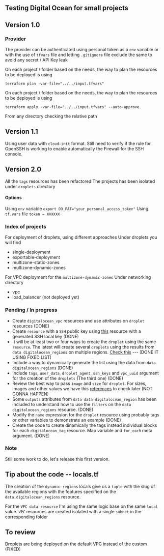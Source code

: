 ## Testing Digital Ocean for small projects
## Version 1.0
### Provider
The provider can be authenticated using personal token as a `env` variable or with the use of `tfvars` file and letting `.gitignore` file exclude the same to avoid any secret / API Key leak

On each project / folder based on the needs, the way to plan the resources to be deployed is using
```
terraform plan -var-file="../../input.tfvars"
```
On each project / folder based on the needs, the way to plan the resources to be deployed is using
```
terraform apply -var-file="../../input.tfvars" --auto-approve
```
From any directory checking the relative path

## Version 1.1 
Using user data with `cloud-init` format. 
Still need to verify if the rule for OpenSSH is working to enable automatically the Firewall for the SSH console. 

## Version 2.0 
All the `tags` resources has been refactored
The projects has been isolated under `droplets` directory

#### Options
Using `env` variable
`export DO_PAT="your_personal_access_token"`
Using `tf.vars` file
`token = XXXXXX`

### Index of projects
For deployment of droplets, using different approaches
Under droplets you will find
- single-deployment
- exportable-deployment
- multizone-static-zones
- multizone-dynamic-zones

For VPC deployment for the `multizone-dynamic-zones`
Under networking directory
- vpc
- load_balancer (not deployed yet)
### Pending / In progress
- Create `digitalocean_vpc` resources and use attributes on `droplet` resources (DONE)
- Create `resource`  with a `SSH` public key using [this](https://registry.terraform.io/providers/digitalocean/digitalocean/latest/docs/resources/ssh_key) resource with a generated SSH local key (DONE)
- It will be at least two or four ways to create the `droplet` using the same `resource`. The latest will create several `droplets` using the results from `data digitalocean_regions` on multiple regions. [Check this](https://registry.terraform.io/providers/digitalocean/digitalocean/latest/docs/data-sources/regions) --- (DONE IT USING FIXED LIST)
- Include a way to dynamically generate the list using the data from `data digitalocean_regions` (DONE)
- Include `tags`, `user_data`, `droplet_agent`, `ssh_keys` and `vpc_uuid` argument for the creation of the `droplets` (The third one) (DONE)
- Review the best way to pass `image` and `size` for `droplet`. For sizes, images and other values we have this [references](https://slugs.do-api.dev/) to check later (NOT GONNA HAPPEN)
- Some `outputs` attributes from `data data digitalocean_region` has been included to understand how to use the `filters` on the `data digitalocean_regions` resource. (DONE)
- Modify the `name` expression for the `droplet` resource using probably tags or other variables to demonstrate an example (DONE)
- Create the code to create dinamically the tags instead individual blocks for each  `digitalocean_tag` resource. Map variable and `for_each` meta argument. (DONE)

### Note
Still some work to do, let's release this first version. 

## Tip about the code -- locals.tf
The creation of the `dynamic-regions` locals give us a `tuple` with the slug of the available regions with the features specified on the `data.digitalocean_regions` resource. 

For the `VPC data resource` I'm using the same logic base on the same `local` value. 
`VPC` resources are created isolated with a single `subnet` in the corresponding folder

## To review
Droplets are being deployed on the default VPC instead of the custom (FIXED)